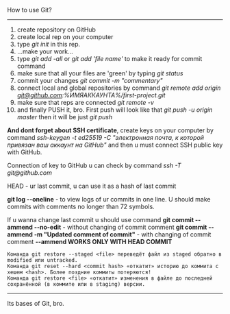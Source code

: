How to use Git?

----

1. create repository on GitHub
2. create local rep on your computer
3. type _git init_ in this rep.
4. ...make your work...
5. type _git add -all_ or _git add 'file name'_ to make it ready for commit command
6. make sure that all your files are 'green' by typing _git status_
7. commit your changes _git commit -m "commentary"_
8. connect local and global repositories by command _git remote add origin git@github.com:%ИМЯАККАУНТА%/first-project.git_
9. make sure that reps are connected _git remote -v_
10. and finally PUSH it, bro. First push will look like that _git push -u origin master_ then it will be just _git push_

**And dont forget about SSH certificate**, create keys on your computer by command _ssh-keygen -t ed25519 -C "электронная почта, к которой привязан ваш аккаунт на GitHub"_ and then u must connect SSH public key with GitHub.

Connection of key to GitHub u can check by command _ssh -T git@github.com_

HEAD - ur last commit, u can use it as a hash of last commit

**git log --oneline** - to view logs of ur commits in one line. 
U should make commits with comments no longer than 72 symbols.


If u wanna change last commit u should use command
**git commit --ammend --no-edit** - without changing of commit comment
**git commit --ammend -m "Updated comment of commit"** - with changing of commit comment
**--ammend WORKS ONLY WITH HEAD COMMIT**

    Команда git restore --staged <file> переведёт файл из staged обратно в modified или untracked.
    Команда git reset --hard <commit hash> «откатит» историю до коммита с хешем <hash>. Более поздние коммиты потеряются!
    Команда git restore <file> «откатит» изменения в файле до последней сохранённой (в коммите или в staging) версии.

----

Its bases of Git, bro. 
